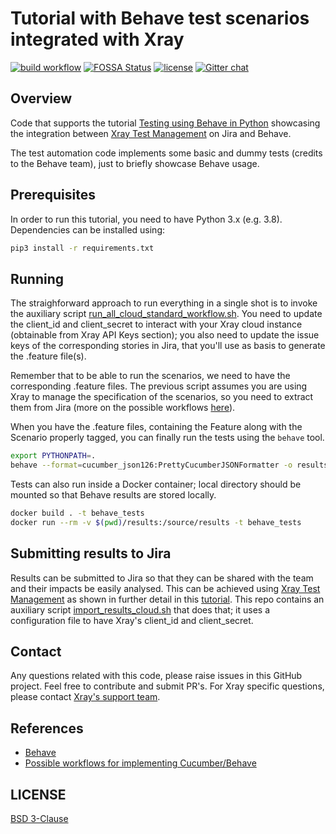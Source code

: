 # Tutorial with Behave test scenarios integrated with Xray

[![build workflow](https://github.com/Xray-App/tutorial-python-behave/actions/workflows/main.yml/badge.svg)](https://github.com/Xray-App/tutorial-python-behave/actions/workflows/main.yml)
[![FOSSA Status](https://app.fossa.com/api/projects/git%2Bgithub.com%2FXray-App%2Ftutorial-python-behave.svg?type=shield)](https://app.fossa.com/projects/git%2Bgithub.com%2FXray-App%2Ftutorial-python-behave?ref=badge_shield)
[![license](https://img.shields.io/badge/License-BSD%203--Clause-green.svg)](https://opensource.org/licenses/BSD-3-Clause)
[![Gitter chat](https://badges.gitter.im/gitterHQ/gitter.png)](https://gitter.im/Xray-App/community)

## Overview

Code that supports the tutorial [Testing using Behave in Python](https://docs.getxray.app/display/XRAYCLOUD/Testing+using+Behave+in+Python) showcasing the integration between [Xray Test Management](https://www.getxray.app/) on Jira and Behave.

The test automation code implements some basic and dummy tests (credits to the Behave team), just to briefly showcase Behave usage.

## Prerequisites

In order to run this tutorial, you need to have Python 3.x (e.g. 3.8).
Dependencies can be installed using:

```bash
pip3 install -r requirements.txt
```

## Running

The straighforward approach to run everything in a single shot is to invoke the auxiliary script [run_all_cloud_standard_workflow.sh](run_all_cloud_standard_workflow.sh).
You need to update the client_id and client_secret to interact with your Xray cloud instance (obtainable from Xray API Keys section); you also need to update the issue keys of the corresponding stories in Jira, that you'll use as basis to generate the .feature file(s).

Remember that to be able to run the scenarios, we need to have the corresponding .feature files. The previous script assumes you are using Xray to manage the specification of the scenarios,
so you need to extract them from Jira (more on the possible workflows [here](https://docs.getxray.app/pages/viewpage.action?pageId=31622264)).

When you have the .feature files, containing the Feature along with the Scenario properly tagged, you can finally run the tests using the `behave` tool.

```bash
export PYTHONPATH=.
behave --format=cucumber_json126:PrettyCucumberJSONFormatter -o results/cucumber.json  --format=json -o results/behave.json features
```

Tests can also run inside a Docker container; local directory should be mounted so that Behave results are stored locally.

```bash
docker build . -t behave_tests
docker run --rm -v $(pwd)/results:/source/results -t behave_tests
```


## Submitting results to Jira

Results can be submitted to Jira so that they can be shared with the team and their impacts be easily analysed.
This can be achieved using [Xray Test Management](https://www.getxray.app/) as shown in further detail in this [tutorial](https://docs.getxray.app/display/XRAYCLOUD/Testing+using+Behave+in+Python).
This repo contains an auxiliary script [import_results_cloud.sh](import_results_cloud.sh) that does that; it uses a configuration file to have Xray's client_id and client_secret.


## Contact

Any questions related with this code, please raise issues in this GitHub project. Feel free to contribute and submit PR's.
For Xray specific questions, please contact [Xray's support team](https://jira.xpand-it.com/servicedesk/customer/portal/2).

## References

- [Behave](https://behave.readthedocs.io/en/stable/)
- [Possible workflows for implementing Cucumber/Behave](https://docs.getxray.app/pages/viewpage.action?pageId=31622264)


## LICENSE

[BSD 3-Clause](LICENSE)
